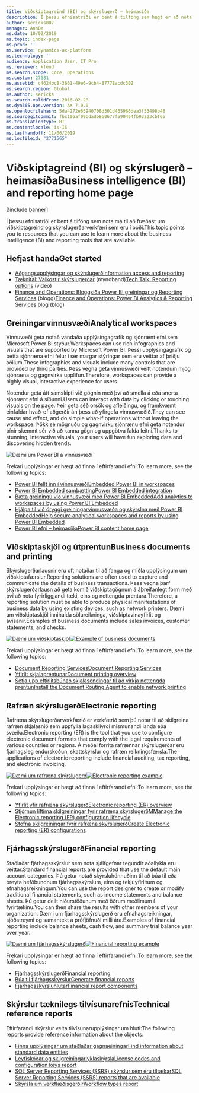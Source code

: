 ```yaml
---
title: Viðskiptagreind (BI) og skýrslugerð – heimasíða
description: Í þessu efnisatriði er bent á tilföng sem hægt er að nota til að fá frekari upplýsingar um viðskiptagreind og skýrslugerðarverkfæri sem eru í boði.
author: sericks007
manager: AnnBe
ms.date: 10/02/2019
ms.topic: index-page
ms.prod: ''
ms.service: dynamics-ax-platform
ms.technology: ''
audience: Application User, IT Pro
ms.reviewer: kfend
ms.search.scope: Core, Operations
ms.custom: 27681
ms.assetid: c4624bc8-3661-49e6-9cb4-87778acdc302
ms.search.region: Global
ms.author: sericks
ms.search.validFrom: 2016-02-28
ms.dyn365.ops.version: AX 7.0.0
ms.openlocfilehash: 5da4272e65940708d301d465966dea3f53498b48
ms.sourcegitcommit: fbc106af09bdadb860677f590464fb93223cbf65
ms.translationtype: HT
ms.contentlocale: is-IS
ms.lasthandoff: 11/06/2019
ms.locfileid: "2771565"
---
```

# <a name="business-intelligence-bi-and-reporting-home-page"></a><span data-ttu-id="7c119-103">Viðskiptagreind (BI) og skýrslugerð – heimasíða</span><span class="sxs-lookup"><span data-stu-id="7c119-103">Business intelligence (BI) and reporting home page</span></span>

[!include [banner](../includes/banner.md)]

<span data-ttu-id="7c119-104">Í þessu efnisatriði er bent á tilföng sem nota má til að fræðast um viðskiptagreind og skýrslugerðarverkfæri sem eru í boði.</span><span class="sxs-lookup"><span data-stu-id="7c119-104">This topic points you to resources that you can use to learn more about the business intelligence (BI) and reporting tools that are available.</span></span>

## <a name="get-started"></a><span data-ttu-id="7c119-105">Hefjast handa</span><span class="sxs-lookup"><span data-stu-id="7c119-105">Get started</span></span>
- [<span data-ttu-id="7c119-106">Aðgangsupplýsingar og skýrslugerð</span><span class="sxs-lookup"><span data-stu-id="7c119-106">Information access and reporting</span></span>](information-access-reporting.md)
- <span data-ttu-id="7c119-107">[Tæknital: Valkostir skýrslugerðar](https://www.youtube.com/watch?v=NzZONjKs5xA) (myndband)</span><span class="sxs-lookup"><span data-stu-id="7c119-107">[Tech Talk: Reporting options](https://www.youtube.com/watch?v=NzZONjKs5xA) (video)</span></span>
- <span data-ttu-id="7c119-108">[Finance and Operations: Bloggsíða Power BI greiningar og Reporting Services](https://community.dynamics.com/365/financeandoperations/b/powerbianalyticsandreporting) (blogg)</span><span class="sxs-lookup"><span data-stu-id="7c119-108">[Finance and Operations: Power BI Analytics & Reporting Services blog](https://community.dynamics.com/365/financeandoperations/b/powerbianalyticsandreporting) (blog)</span></span>

## <a name="analytical-workspaces"></a><span data-ttu-id="7c119-109">Greiningarvinnusvæði</span><span class="sxs-lookup"><span data-stu-id="7c119-109">Analytical workspaces</span></span>
<span data-ttu-id="7c119-110">Vinnuvæði geta notað vandaða upplýsingagrafík og sjónrænt efni sem Microsoft Power BI styður.</span><span class="sxs-lookup"><span data-stu-id="7c119-110">Workspaces can use rich infographics and visuals that are supported by Microsoft Power BI.</span></span> <span data-ttu-id="7c119-111">Þessi upplýsingagrafík og þetta sjónræna efni felur í sér margar stýringar sem eru veittar af þriðju aðilum.</span><span class="sxs-lookup"><span data-stu-id="7c119-111">These infographics and visuals include many controls that are provided by third parties.</span></span> <span data-ttu-id="7c119-112">Þess vegna geta vinnusvæði veitt notendum mjög sjónræna og gagnvirka upplifun.</span><span class="sxs-lookup"><span data-stu-id="7c119-112">Therefore, workspaces can provide a highly visual, interactive experience for users.</span></span>

<span data-ttu-id="7c119-113">Notendur geta átt samskipti við gögnin með því að smella á eða snerta sjónrænt efni á síðunni.</span><span class="sxs-lookup"><span data-stu-id="7c119-113">Users can interact with data by clicking or touching visuals on the page.</span></span> <span data-ttu-id="7c119-114">Þeir geta séð orsök og afleiðingu, og framkvæmt einfaldar hvað-ef aðgerðir án þess að yfirgefa vinnusvæðið.</span><span class="sxs-lookup"><span data-stu-id="7c119-114">They can see cause and effect, and do simple what-if operations without leaving the workspace.</span></span> <span data-ttu-id="7c119-115">Þökk sé mögnuðu og gagnvirku sjónrænu efni geta notendur þínir skemmt sér við að kanna gögn og uppgötva falda leitni.</span><span class="sxs-lookup"><span data-stu-id="7c119-115">Thanks to stunning, interactive visuals, your users will have fun exploring data and discovering hidden trends.</span></span>

![Dæmi um Power BI á vinnusvæði](./media/Power-BI-in-D365-Workspace.png)

<span data-ttu-id="7c119-117">Frekari upplýsingar er hægt að finna í eftirfarandi efni:</span><span class="sxs-lookup"><span data-stu-id="7c119-117">To learn more, see the following topics:</span></span>

- [<span data-ttu-id="7c119-118">Power BI fellt inn í vinnusvæði</span><span class="sxs-lookup"><span data-stu-id="7c119-118">Embedded Power BI in workspaces</span></span>](embed-power-bi-workspaces.md)
- [<span data-ttu-id="7c119-119">Power BI Embedded samþætting</span><span class="sxs-lookup"><span data-stu-id="7c119-119">Power BI Embedded integration</span></span>](power-bi-embedded-integration.md)
- [<span data-ttu-id="7c119-120">Bæta greiningu við vinnusvæði með Power BI Embedded</span><span class="sxs-lookup"><span data-stu-id="7c119-120">Add analytics to workspaces by using Power BI Embedded</span></span>](add-analytics-tab-workspaces.md)
- [<span data-ttu-id="7c119-121">Hjálpa til við öryggi greiningarvinnusvæða og skýrslna með Power BI Embedded</span><span class="sxs-lookup"><span data-stu-id="7c119-121">Help secure analytical workspaces and reports by using Power BI Embedded</span></span>](secure-analytical-workspaces.md)
- [<span data-ttu-id="7c119-122">Power BI efni – heimasíða</span><span class="sxs-lookup"><span data-stu-id="7c119-122">Power BI content home page</span></span>](power-bi-home-page.md)

## <a name="business-documents-and-printing"></a><span data-ttu-id="7c119-123">Viðskiptaskjöl og útprentun</span><span class="sxs-lookup"><span data-stu-id="7c119-123">Business documents and printing</span></span>
<span data-ttu-id="7c119-124">Skýrslugerðarlausnir eru oft notaðar til að fanga og miðla upplýsingum um viðskiptafærslur.</span><span class="sxs-lookup"><span data-stu-id="7c119-124">Reporting solutions are often used to capture and communicate the details of business transactions.</span></span> <span data-ttu-id="7c119-125">Þess vegna þarf skýrslugerðarlausn að geta komið viðskiptagögnum á áþreifanlegt form með því að nota fyrirliggjandi tæki, eins og nettengda prentara.</span><span class="sxs-lookup"><span data-stu-id="7c119-125">Therefore, a reporting solution must be able to produce physical manifestations of business data by using existing devices, such as network printers.</span></span> <span data-ttu-id="7c119-126">Dæmi um viðskiptaskjöl innihalda sölureikninga, viðskiptavinayfirlit og ávísanir.</span><span class="sxs-lookup"><span data-stu-id="7c119-126">Examples of business documents include sales invoices, customer statements, and checks.</span></span>

<span data-ttu-id="7c119-127">[![Dæmi um viðskiptaskjöl](./media/image-of-business-documents-1024x632.png)](./media/image-of-business-documents.png)</span><span class="sxs-lookup"><span data-stu-id="7c119-127">[![Example of business documents](./media/image-of-business-documents-1024x632.png)](./media/image-of-business-documents.png)</span></span>

<span data-ttu-id="7c119-128">Frekari upplýsingar er hægt að finna í eftirfarandi efni:</span><span class="sxs-lookup"><span data-stu-id="7c119-128">To learn more, see the following topics:</span></span>

- [<span data-ttu-id="7c119-129">Document Reporting Services</span><span class="sxs-lookup"><span data-stu-id="7c119-129">Document Reporting Services</span></span>](document-reporting-services.md)
- [<span data-ttu-id="7c119-130">Yfirlit skjalaprentunar</span><span class="sxs-lookup"><span data-stu-id="7c119-130">Document printing overview</span></span>](print-documents.md)
- [<span data-ttu-id="7c119-131">Setja upp eftirlitsbúnað skjalasendingar til að virkja nettengda prentun</span><span class="sxs-lookup"><span data-stu-id="7c119-131">Install the Document Routing Agent to enable network printing</span></span>](install-document-routing-agent.md)

## <a name="electronic-reporting"></a><span data-ttu-id="7c119-132">Rafræn skýrslugerð</span><span class="sxs-lookup"><span data-stu-id="7c119-132">Electronic reporting</span></span>
<span data-ttu-id="7c119-133">Rafræna skýrslugerðarverkfærið er verkfærið sem þú notar til að skilgreina rafræn skjalasnið sem uppfylla lagaskilyrði mismunandi landa eða svæða.</span><span class="sxs-lookup"><span data-stu-id="7c119-133">Electronic reporting (ER) is the tool that you use to configure electronic document formats that comply with the legal requirements of various countries or regions.</span></span> <span data-ttu-id="7c119-134">Á meðal forrita rafrænnar skýrslugerðar eru fjárhagsleg endurskoðun, skattskýrslur og rafræn reikningsfærsla.</span><span class="sxs-lookup"><span data-stu-id="7c119-134">The applications of electronic reporting include financial auditing, tax reporting, and electronic invoicing.</span></span>

<span data-ttu-id="7c119-135">[![Dæmi um rafræna skýrslugerð](./media/electronic-reporting-example.png)](./media/electronic-reporting-example.png)</span><span class="sxs-lookup"><span data-stu-id="7c119-135">[![Electronic reporting example](./media/electronic-reporting-example.png)](./media/electronic-reporting-example.png)</span></span>

<span data-ttu-id="7c119-136">Frekari upplýsingar er hægt að finna í eftirfarandi efni:</span><span class="sxs-lookup"><span data-stu-id="7c119-136">To learn more, see the following topics:</span></span>

- [<span data-ttu-id="7c119-137">Yfirlit yfir rafræna skýrslugerð</span><span class="sxs-lookup"><span data-stu-id="7c119-137">Electronic reporting (ER) overview</span></span>](general-electronic-reporting.md)
- [<span data-ttu-id="7c119-138">Stjórnun líftíma skilgreiningar fyrir rafræna skýrslugerð</span><span class="sxs-lookup"><span data-stu-id="7c119-138">MManage the Electronic reporting (ER) configuration lifecycle</span></span>](general-electronic-reporting-manage-configuration-lifecycle.md)
- [<span data-ttu-id="7c119-139">Stofna skilgreiningar fyrir rafræna skýrslugerð</span><span class="sxs-lookup"><span data-stu-id="7c119-139">Create Electronic reporting (ER) configurations</span></span>](electronic-reporting-configuration.md)

## <a name="financial-reporting"></a><span data-ttu-id="7c119-140">Fjárhagsskýrslugerð</span><span class="sxs-lookup"><span data-stu-id="7c119-140">Financial reporting</span></span>
<span data-ttu-id="7c119-141">Staðlaðar fjárhagsskýrslur sem nota sjálfgefnar tegundir aðallykla eru veittar.</span><span class="sxs-lookup"><span data-stu-id="7c119-141">Standard financial reports are provided that use the default main account categories.</span></span> <span data-ttu-id="7c119-142">Þú getur notað skýrsluhönnuðinn til að búa til eða breyta hefðbundnum fjárhagsskýrslum, eins og tekjuyfirlitum og efnahagsreikningum.</span><span class="sxs-lookup"><span data-stu-id="7c119-142">You can use the report designer to create or modify traditional financial statements, such as income statements and balance sheets.</span></span> <span data-ttu-id="7c119-143">Þú getur deilt niðurstöðunum með öðrum meðlimum í fyrirtækinu.</span><span class="sxs-lookup"><span data-stu-id="7c119-143">You can then share the results with other members of your organization.</span></span> <span data-ttu-id="7c119-144">Dæmi um fjárhagsskýrslugerð eru efnahagsreikningar, sjóðstreymi og samantekt á prófjöfnuði milli ára.</span><span class="sxs-lookup"><span data-stu-id="7c119-144">Examples of financial reporting include balance sheets, cash flow, and summary trial balance year over year.</span></span>

<span data-ttu-id="7c119-145">[![Dæmi um fjárhagsskýrslugerð](./media/financial-reporting-example.png)](./media/financial-reporting-example.png)</span><span class="sxs-lookup"><span data-stu-id="7c119-145">[![Financial reporting example](./media/financial-reporting-example.png)](./media/financial-reporting-example.png)</span></span>

<span data-ttu-id="7c119-146">Frekari upplýsingar er hægt að finna í eftirfarandi efni:</span><span class="sxs-lookup"><span data-stu-id="7c119-146">To learn more, see the following topics:</span></span>

- [<span data-ttu-id="7c119-147">Fjárhagsskýrslugerð</span><span class="sxs-lookup"><span data-stu-id="7c119-147">Financial reporting</span></span>](financial-reporting-intro.md)
- [<span data-ttu-id="7c119-148">Búa til fjárhagsskýrslur</span><span class="sxs-lookup"><span data-stu-id="7c119-148">Generate financial reports</span></span>](generate-financial-report.md)
- [<span data-ttu-id="7c119-149">Fjárhagsskýrsluhlutar</span><span class="sxs-lookup"><span data-stu-id="7c119-149">Financial report components</span></span>](financial-report-components.md)

## <a name="technical-reference-reports"></a><span data-ttu-id="7c119-150">Skýrslur tæknilegs tilvísunarefnis</span><span class="sxs-lookup"><span data-stu-id="7c119-150">Technical reference reports</span></span>
<span data-ttu-id="7c119-151">Eftirfarandi skýrslur veita tilvísunarupplýsingar um hluti:</span><span class="sxs-lookup"><span data-stu-id="7c119-151">The following reports provide reference information about the objects:</span></span>

- [<span data-ttu-id="7c119-152">Finna upplýsingar um staðlaðar gagnaeiningar</span><span class="sxs-lookup"><span data-stu-id="7c119-152">Find information about standard data entities</span></span>](../data-entities/data-entities-report.md)
- [<span data-ttu-id="7c119-153">Leyfiskóðar og skilgreiningarlyklaskýrsla</span><span class="sxs-lookup"><span data-stu-id="7c119-153">License codes and configuration keys report</span></span>](../sysadmin/license-codes-configuration-keys-report.md)
- [<span data-ttu-id="7c119-154">SQL Server Reporting Services (SSRS) skýrslur sem eru tiltækar</span><span class="sxs-lookup"><span data-stu-id="7c119-154">SQL Server Reporting Services (SSRS) reports that are available</span></span>](SSRS-report.md)
- [<span data-ttu-id="7c119-155">Skýrsla um verkflæðisgerðir</span><span class="sxs-lookup"><span data-stu-id="7c119-155">Workflow types report</span></span>](../../fin-ops/organization-administration/workflow-types-report.md)
